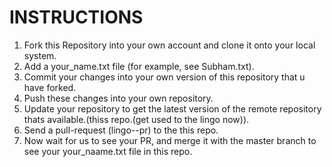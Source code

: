 # INSTRUCTIONS
1. Fork this Repository into your own account and clone it onto your local system.
2. Add a your_name.txt file (for example, see Subham.txt).
3. Commit your changes into your own version of this repository that u have forked.
4. Push these changes into your own repository.
5. Update your repository to get the latest version of the remote repository thats available.(thiss repo.(get used to the lingo now)).
6. Send a pull-request (lingo--pr) to the this repo.
7. Now wait for us to see your PR, and merge it with the master branch to see your your_naame.txt file in this repo.
